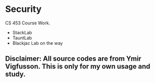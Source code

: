 # Security
CS 453 Course Work.
- StackLab
- TauntLab
- Blackjac Lab on the way
## Disclaimer: All source codes are from Ymir Vigfusson. This is only for my own usage and study. 
